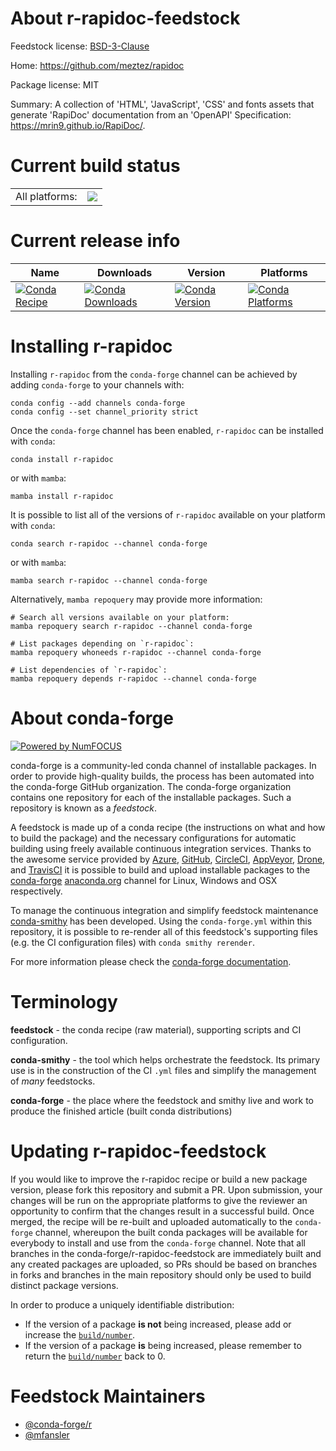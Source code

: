 About r-rapidoc-feedstock
=========================

Feedstock license: [BSD-3-Clause](https://github.com/conda-forge/r-rapidoc-feedstock/blob/main/LICENSE.txt)

Home: https://github.com/meztez/rapidoc

Package license: MIT

Summary: A collection of 'HTML', 'JavaScript', 'CSS' and fonts assets that generate 'RapiDoc' documentation from an 'OpenAPI' Specification: <https://mrin9.github.io/RapiDoc/>.

Current build status
====================


<table><tr><td>All platforms:</td>
    <td>
      <a href="https://dev.azure.com/conda-forge/feedstock-builds/_build/latest?definitionId=15182&branchName=main">
        <img src="https://dev.azure.com/conda-forge/feedstock-builds/_apis/build/status/r-rapidoc-feedstock?branchName=main">
      </a>
    </td>
  </tr>
</table>

Current release info
====================

| Name | Downloads | Version | Platforms |
| --- | --- | --- | --- |
| [![Conda Recipe](https://img.shields.io/badge/recipe-r--rapidoc-green.svg)](https://anaconda.org/conda-forge/r-rapidoc) | [![Conda Downloads](https://img.shields.io/conda/dn/conda-forge/r-rapidoc.svg)](https://anaconda.org/conda-forge/r-rapidoc) | [![Conda Version](https://img.shields.io/conda/vn/conda-forge/r-rapidoc.svg)](https://anaconda.org/conda-forge/r-rapidoc) | [![Conda Platforms](https://img.shields.io/conda/pn/conda-forge/r-rapidoc.svg)](https://anaconda.org/conda-forge/r-rapidoc) |

Installing r-rapidoc
====================

Installing `r-rapidoc` from the `conda-forge` channel can be achieved by adding `conda-forge` to your channels with:

```
conda config --add channels conda-forge
conda config --set channel_priority strict
```

Once the `conda-forge` channel has been enabled, `r-rapidoc` can be installed with `conda`:

```
conda install r-rapidoc
```

or with `mamba`:

```
mamba install r-rapidoc
```

It is possible to list all of the versions of `r-rapidoc` available on your platform with `conda`:

```
conda search r-rapidoc --channel conda-forge
```

or with `mamba`:

```
mamba search r-rapidoc --channel conda-forge
```

Alternatively, `mamba repoquery` may provide more information:

```
# Search all versions available on your platform:
mamba repoquery search r-rapidoc --channel conda-forge

# List packages depending on `r-rapidoc`:
mamba repoquery whoneeds r-rapidoc --channel conda-forge

# List dependencies of `r-rapidoc`:
mamba repoquery depends r-rapidoc --channel conda-forge
```


About conda-forge
=================

[![Powered by
NumFOCUS](https://img.shields.io/badge/powered%20by-NumFOCUS-orange.svg?style=flat&colorA=E1523D&colorB=007D8A)](https://numfocus.org)

conda-forge is a community-led conda channel of installable packages.
In order to provide high-quality builds, the process has been automated into the
conda-forge GitHub organization. The conda-forge organization contains one repository
for each of the installable packages. Such a repository is known as a *feedstock*.

A feedstock is made up of a conda recipe (the instructions on what and how to build
the package) and the necessary configurations for automatic building using freely
available continuous integration services. Thanks to the awesome service provided by
[Azure](https://azure.microsoft.com/en-us/services/devops/), [GitHub](https://github.com/),
[CircleCI](https://circleci.com/), [AppVeyor](https://www.appveyor.com/),
[Drone](https://cloud.drone.io/welcome), and [TravisCI](https://travis-ci.com/)
it is possible to build and upload installable packages to the
[conda-forge](https://anaconda.org/conda-forge) [anaconda.org](https://anaconda.org/)
channel for Linux, Windows and OSX respectively.

To manage the continuous integration and simplify feedstock maintenance
[conda-smithy](https://github.com/conda-forge/conda-smithy) has been developed.
Using the ``conda-forge.yml`` within this repository, it is possible to re-render all of
this feedstock's supporting files (e.g. the CI configuration files) with ``conda smithy rerender``.

For more information please check the [conda-forge documentation](https://conda-forge.org/docs/).

Terminology
===========

**feedstock** - the conda recipe (raw material), supporting scripts and CI configuration.

**conda-smithy** - the tool which helps orchestrate the feedstock.
                   Its primary use is in the construction of the CI ``.yml`` files
                   and simplify the management of *many* feedstocks.

**conda-forge** - the place where the feedstock and smithy live and work to
                  produce the finished article (built conda distributions)


Updating r-rapidoc-feedstock
============================

If you would like to improve the r-rapidoc recipe or build a new
package version, please fork this repository and submit a PR. Upon submission,
your changes will be run on the appropriate platforms to give the reviewer an
opportunity to confirm that the changes result in a successful build. Once
merged, the recipe will be re-built and uploaded automatically to the
`conda-forge` channel, whereupon the built conda packages will be available for
everybody to install and use from the `conda-forge` channel.
Note that all branches in the conda-forge/r-rapidoc-feedstock are
immediately built and any created packages are uploaded, so PRs should be based
on branches in forks and branches in the main repository should only be used to
build distinct package versions.

In order to produce a uniquely identifiable distribution:
 * If the version of a package **is not** being increased, please add or increase
   the [``build/number``](https://docs.conda.io/projects/conda-build/en/latest/resources/define-metadata.html#build-number-and-string).
 * If the version of a package **is** being increased, please remember to return
   the [``build/number``](https://docs.conda.io/projects/conda-build/en/latest/resources/define-metadata.html#build-number-and-string)
   back to 0.

Feedstock Maintainers
=====================

* [@conda-forge/r](https://github.com/conda-forge/r/)
* [@mfansler](https://github.com/mfansler/)

